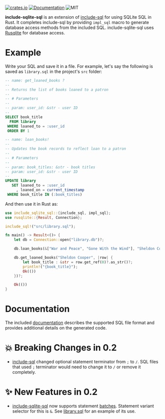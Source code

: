 [![crates.io](https://img.shields.io/crates/v/include-sqlite-sql)](https://crates.io/crates/include-sqlite-sql)
[![Documentation](https://docs.rs/include-sqlite-sql/badge.svg)](https://docs.rs/include-sqlite-sql)
![MIT](https://img.shields.io/crates/l/include-sqlite-sql.svg)

**include-sqlite-sql** is an extension of [include-sql][1] for using SQLite SQL in Rust. It completes include-sql by providing `impl_sql` macro to generate database access methods from the included SQL. include-sqlite-sql uses [Rusqlite][2] for database access.

# Example

Write your SQL and save it in a file. For example, let's say the following is saved as `library.sql` in the project's `src` folder:

```sql
-- name: get_loaned_books ?
--
-- Returns the list of books loaned to a patron
--
-- # Parameters
--
-- param: user_id: &str - user ID
--
SELECT book_title
  FROM library
 WHERE loaned_to = :user_id
 ORDER BY 1

-- name: loan_books!
--
-- Updates the book records to reflect loan to a patron
--
-- # Parameters
--
-- param: book_titles: &str - book titles
-- param: user_id: &str - user ID
--
UPDATE library
   SET loaned_to = :user_id
     , loaned_on = current_timestamp
 WHERE book_title IN (:book_titles)
```

And then use it in Rust as:

```rust , ignore
use include_sqlite_sql::{include_sql, impl_sql};
use rusqlite::{Result, Connection};

include_sql!("src/library.sql");

fn main() -> Result<()> {
    let db = Connection::open("library.db")?;

    db.loan_books(&["War and Peace", "Gone With the Wind"], "Sheldon Cooper")?;

    db.get_loaned_books("Sheldon Cooper", |row| {
        let book_title : &str = row.get_ref(0)?.as_str()?;
        println!("{book_title}");
        Ok(())
    })?;

    Ok(())
}
```

# Documentation

The included [documentation][3] describes the supported SQL file format and provides additional details on the generated code.

# 💥 Breaking Changes in 0.2

* [include-sql][1] changed optional statement terminator from `;` to `/`. SQL files that used `;` terminator would need to change it to `/` or remove it completely.

# ✨ New Features in 0.2

* [include-sqlite-sql][3] now supports statement [batches][4]. Statement variant selector for this is `&`. See [library.sql][5] for an example of its use.

[1]: https://crates.io/crates/include-sql
[2]: https://crates.io/crates/rusqlite
[3]: https://quietboil.github.io/include-sqlite-sql
[4]: https://docs.rs/rusqlite/latest/rusqlite/struct.Connection.html#method.execute_batch
[5]: examples/library.sql